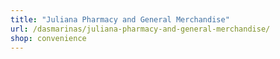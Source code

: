 ```yaml
---
title: "Juliana Pharmacy and General Merchandise"
url: /dasmarinas/juliana-pharmacy-and-general-merchandise/
shop: convenience
---
```

